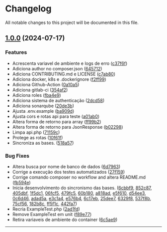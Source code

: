 <!--- BEGIN HEADER -->
# Changelog

All notable changes to this project will be documented in this file.
<!--- END HEADER -->

## [1.0.0](https://github.com/celsonery/db-sync-api/compare/2daac395d4f1809379b952e2e138e12b4347cf4b...v1.0.0) (2024-07-17)

### Features

* Acrescenta variavel de ambiente e logs de erro ([c37f6f](https://github.com/celsonery/db-sync-api/commit/c37f6fde5c52127f06c3353403e0599695d24a45))
* Adiciona author no composer.json ([645712](https://github.com/celsonery/db-sync-api/commit/645712a371c5e8167941392b98a5952cee9b4df1))
* Adiciona CONTRIBUTING.md e LICENSE ([c7ab80](https://github.com/celsonery/db-sync-api/commit/c7ab806f526ffddf223c788ca925744c0be3c2aa))
* Adiciona docker, k8s e .dockerignore ([f2ff99](https://github.com/celsonery/db-sync-api/commit/f2ff992e3f8a183483d1acc45ee092e0281a64b0))
* Adiciona Github-Action ([0a10a5](https://github.com/celsonery/db-sync-api/commit/0a10a5e98ee4b70fb292e66d8ffe486c1f4bd0a7))
* Adiciona gitlab-ci ([354af2](https://github.com/celsonery/db-sync-api/commit/354af22fc5c5e90e6109a9467cca6d9e3facba39))
* Adiciona roles ([fba4e9](https://github.com/celsonery/db-sync-api/commit/fba4e93aae6aa265aedde102b47720e8495ed8dc))
* Adiciona sistema de authenticação ([2dcd58](https://github.com/celsonery/db-sync-api/commit/2dcd58a862785e6a5a36251f1c434c567eddef28))
* Adiciona sonarqube ([20de3b](https://github.com/celsonery/db-sync-api/commit/20de3b084ce6ed14c4c779feeb28b3d46ddff8a8))
* Ajusta .env.example ([ba909d](https://github.com/celsonery/db-sync-api/commit/ba909ddd43c5acc479b2d2ce441b4a66e9ff20c4))
* Ajusta cors e rotas api para teste ([a01ab0](https://github.com/celsonery/db-sync-api/commit/a01ab01b5dd3c986cb651ec29ad56a79b9334528))
* Altera forma de retorno para array ([ff99b2](https://github.com/celsonery/db-sync-api/commit/ff99b2e4ac2bd61e4e149ea1054f212390484e93))
* Altera forma de retorno para JsonResponse ([b02298](https://github.com/celsonery/db-sync-api/commit/b022988e26adafb4b125c83cb7f6369cfe1fecda))
* Limpa api.php ([71159c](https://github.com/celsonery/db-sync-api/commit/71159c7cf12085ef267a2bef6673d9a93c54c1d2))
* Protege as rotas ([10f61f](https://github.com/celsonery/db-sync-api/commit/10f61f4bf6dda262450236b271f58f82d181b3c3))
* Sincroniza as bases. ([518a57](https://github.com/celsonery/db-sync-api/commit/518a57b1fe6281d4b349cdf5e7cc93cade3d55f2))

### Bug Fixes

* Altera busca por nome de banco de dados ([6d7963](https://github.com/celsonery/db-sync-api/commit/6d796361bf74d6a4b4b05e3cbfab7740144766aa))
* Corrige a execução dos testes automatizados ([27f159](https://github.com/celsonery/db-sync-api/commit/27f159cb7db33391d9daf3ee373ca9e6b85435ba))
* Corrige comando composer no workflow and altera README.md ([fb594e](https://github.com/celsonery/db-sync-api/commit/fb594e59d50b48ff1631dacc61ab6237c126df70))
* Inicia desenvolvimento do sincronismo das bases. ([6cbbf9](https://github.com/celsonery/db-sync-api/commit/6cbbf9486a93c6dde1c3485c641e58f21429b9b5), [852c87](https://github.com/celsonery/db-sync-api/commit/852c876dc9311510ee3cc2877fd6316f871ee29b), [405dbf](https://github.com/celsonery/db-sync-api/commit/405dbf29abc001c07dc39eb6c18b0bbff75a576d), [1f5dc1](https://github.com/celsonery/db-sync-api/commit/1f5dc19200b505d6d8a07d97057577dc16a85fbc), [06fcf5](https://github.com/celsonery/db-sync-api/commit/06fcf5257b187c3c31fe75a3ffd3032508e9e506), [479fc5](https://github.com/celsonery/db-sync-api/commit/479fc504fcd0d8d046f5bea59091bff6211c749a), [60b180](https://github.com/celsonery/db-sync-api/commit/60b180aaf276240c82b4245f4722b3bde871bbb4), [a818ad](https://github.com/celsonery/db-sync-api/commit/a818ad580f4738414e465cd574e4bbab4ef1cc06), [e5f610](https://github.com/celsonery/db-sync-api/commit/e5f61056688783d3b25d623ebbc176b18a306cca), [d54ee3](https://github.com/celsonery/db-sync-api/commit/d54ee3b1a4942a71e8c56d3af16795054c1c9ed1), [0c6d46](https://github.com/celsonery/db-sync-api/commit/0c6d461aaabcf780cd0ba6406bb5d1301c4e0fea), [adad5a](https://github.com/celsonery/db-sync-api/commit/adad5af262bc026f3ed80ce972ed87b1ce9efa27), [e3c1a4](https://github.com/celsonery/db-sync-api/commit/e3c1a4ec7782fd4c7f124f679e3ec125506d8f0d), [e576b4](https://github.com/celsonery/db-sync-api/commit/e576b4d0842d784b8e71647cb1cb09f82bec30ac), [6c17eb](https://github.com/celsonery/db-sync-api/commit/6c17eba9b68a65585642217c814086cf0c5fe744), [25dee7](https://github.com/celsonery/db-sync-api/commit/25dee73d05a6dc4ec8be90e06bff98fbc46227d2), [6329f8](https://github.com/celsonery/db-sync-api/commit/6329f8bd3b3417f035f77a84d70af7de3f958850), [537f8b](https://github.com/celsonery/db-sync-api/commit/537f8bc896a6fda9c993e4f1260adff578458bdd), [75cf56](https://github.com/celsonery/db-sync-api/commit/75cf5668c0dbd210fe713d1d7ff8bc401d1d553c), [182b8c](https://github.com/celsonery/db-sync-api/commit/182b8c190389d050397259697d6232e00e872828), [ff5f1c](https://github.com/celsonery/db-sync-api/commit/ff5f1c11362c1b8ab090287aa7583b3c87ba055d), [442fa7](https://github.com/celsonery/db-sync-api/commit/442fa77046391e2ac6340095af17e0c5ba627394))
* Recria ExampleTest.php ([2ad1fd](https://github.com/celsonery/db-sync-api/commit/2ad1fd59ea1190a4deec218d0070dc3c31e7ec17))
* Remove ExampleTest em unit ([f89e77](https://github.com/celsonery/db-sync-api/commit/f89e772b9d75bf93c9fccac108a8687caa4b612e))
* Retira variaveis de ambiente do container ([6c5ae9](https://github.com/celsonery/db-sync-api/commit/6c5ae9a800c4e566d9b846e30b0c20619ddb0db1))


---

